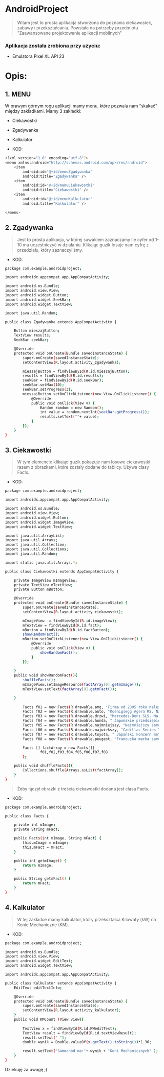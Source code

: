 # AndroidProject
 >Witam jest to prosta aplikacja stworzona do poznania ciekawostek, 
>zabawy i przekształcania.
>Powstała na potrzeby przedmiotu 
>"Zaawansowane projektowanie aplikacji mobilnych"

### Aplikacja została zrobiona przy użyciu:
- Emulatora Pixel XL API 23

# Opis:

## 1. MENU

W prawym górnym rogu aplikacji mamy menu, które pozwala nam "skakać" między zakładkami.
Mamy 3 zakładki:
- Ciekawostki
- Zgadywanka
- Kalkulator
 
- KOD:
```sh
<?xml version="1.0" encoding="utf-8"?>
<menu xmlns:android="http://schemas.android.com/apk/res/android">
    <item
        android:id="@+id/menuZgadywanka"
        android:title="Zgadywanka" />
    <item
        android:id="@+id/menuCiekawostki"
        android:title="Ciekawostki" />
    <item
        android:id="@+id/menuKalkulator"
        android:title="Kalkulator" />

</menu>
```

## 2. Zgadywanka

>Jest to prosta aplikacja, 
>w której suwakiem zaznaczamy 
>ile cyfer od 1-10 ma uczestniczyć w działaniu. 
>Klikając guzik losuje nam cyfrę z przedziału, 
>który zaznaczyliśmy.

- KOD:
```sh
package com.example.androidproject;

import androidx.appcompat.app.AppCompatActivity;

import android.os.Bundle;
import android.view.View;
import android.widget.Button;
import android.widget.SeekBar;
import android.widget.TextView;

import java.util.Random;

public class Zgadywanka extends AppCompatActivity {

    Button mieszajButton;
    TextView results;
    SeekBar seekBar;

    @Override
    protected void onCreate(Bundle savedInstanceState) {
        super.onCreate(savedInstanceState);
        setContentView(R.layout.activity_zgadywanka);

        mieszajButton = findViewById(R.id.mieszajButton);
        results = findViewById(R.id.results);
        seekBar = findViewById(R.id.seekBar);
        seekBar.setMax(10);
        seekBar.setProgress(3);
        mieszajButton.setOnClickListener(new View.OnClickListener() {
            @Override
            public void onClick(View v) {
                Random random = new Random();
                int value = random.nextInt(seekBar.getProgress());
                results.setText(""+ value);
            }
        });
    }
}
```

## 3. Ciekawostki
>W tym elemencie klikając guzik pokazuje nam losowe ciekawostki
>razem z obrazkami, 
>które zostały dodane do tablicy. 
>Używa clasy Facts.

- KOD:
```sh
package com.example.androidproject;

import androidx.appcompat.app.AppCompatActivity;

import android.os.Bundle;
import android.view.View;
import android.widget.Button;
import android.widget.ImageView;
import android.widget.TextView;

import java.util.ArrayList;
import java.util.Arrays;
import java.util.Collection;
import java.util.Collections;
import java.util.Random;

import static java.util.Arrays.*;

public class Ciekawostki extends AppCompatActivity {

    private ImageView mImageView;
    private TextView mTextView;
    private Button mButton;

    @Override
    protected void onCreate(Bundle savedInstanceState) {
        super.onCreate(savedInstanceState);
        setContentView(R.layout.activity_ciekawostki);

        mImageView  = findViewById(R.id.imageView);
        mTextView = findViewById(R.id.fact);
        mButton = findViewById(R.id.factButton);
        showRandomFact();
        mButton.setOnClickListener(new View.OnClickListener() {
            @Override
            public void onClick(View v) {
                showRandomFact();
            }
        });
        
    }
    public void showRandomFact(){
        shuffleFacts();
        mImageView.setImageResource(factArray[0].getmImage());
        mTextView.setText(factArray[0].getmFact());

    }
    
        Facts f01 = new Facts(R.drawable.amg, "Firma od 2005 roku należąca w całości do grupy Daimler AG, zajmująca się produkcją samochodów sportowych. Siedziba mieści się w Affalterbach, niedaleko Stuttgartu w Niemczech. Roczna sprzedaż (2015) wynosi 70 000 pojazdów");
        Facts f02 = new Facts(R.drawable.auto, "Koenigsegg Agera RS. Najszybszy seryjny samochód na świecie. Podczas przejazdów osiągnięto maksymalnie 457,9 km/h. Silnik: V8, 5,0 l, 1115 KM. V-max: 457,2 km/h ");
        Facts f03 = new Facts(R.drawable.drzwi, "Mercedes-Benz SLS. Ma najbardziej kontrowersyjne drzwi na świecie");
        Facts f04 = new Facts(R.drawable.honda, " Japońskie przedsiębiorstwo branży motoryzacyjnej produkujące samochody, motocykle, skutery, samoloty, silniki, roboty oraz różnego rodzaju maszyny. Największy na świecie producent silników.");
        Facts f05 = new Facts(R.drawable.najmniejszy, "Najmniejszy samochód świata.Waży 59 kg, ma trzy koła i jedne drzwi, rozpędza się do 80 km na godzinę - to Peel");
        Facts f06 = new Facts(R.drawable.najwiekszy, "Cadillac Series 75. Model ten mierzył bowiem aż 6405 mm długości. Co ciekawe, najdłuższym obecnie produkowanym autem na świecie jest Maybach 62 z nadwoziem o długości 6165 mm.");
        Facts f07 = new Facts(R.drawable.toyota, " Japoński koncern motoryzacyjny utworzony w 1937 roku.");
        Facts f08 = new Facts(R.drawable.peugeot, "Francuska marka samochodów osobowych i dostawczych, a także rowerów, motocykli i skuterów, powstała w 1810 roku. Współtworzy koncern PSA.");

        Facts [] factArray = new Facts[]{
                f01,f02,f03,f04,f05,f06,f07,f08
        };

    public void shuffleFacts(){
        Collections.shuffle(Arrays.asList(factArray));
    }
}
```
>Żeby łączył obrazki z 
>treścią ciekawostki 
>dodana jest clasa Facts.

- KOD:
```sh
package com.example.androidproject;

public class Facts {

    private int mImage;
    private String mFact;

    public Facts(int mImage, String mFact) {
        this.mImage = mImage;
        this.mFact = mFact;
    }

    public int getmImage() {
        return mImage;
    }

    public String getmFact() {
        return mFact;
    }
}
```

## 4. Kalkulator
>W tej zakładce mamy kalkulator, 
>który przekształca 
>Kilowaty (kW) na Konie Mechaniczne (KM).


- KOD:

```sh
package com.example.androidproject;

import android.os.Bundle;
import android.view.View;
import android.widget.EditText;
import android.widget.TextView;

import androidx.appcompat.app.AppCompatActivity;

public class Kalkulator extends AppCompatActivity {
    EditText editTextInfo;

    @Override
    protected void onCreate(Bundle savedInstanceState) {
        super.onCreate(savedInstanceState);
        setContentView(R.layout.activity_kalkulator);
    }
    public void KMCount (View view){
    
        TextView x = findViewById(R.id.KWeditText);
        TextView result = findViewById(R.id.textViewResult);
        result.setText(" ");
        double wynik = Double.valueOf(x.getText().toString())*1.36;

        result.setText("Samochód ma:"+ wynik + "Koni Mechanicznych" );
    }
}
```
Dziekuję za uwagę ;) 
